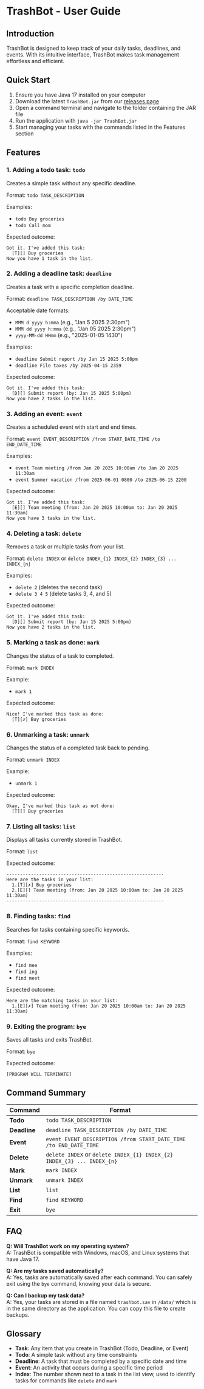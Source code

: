 # TrashBot - User Guide

## Introduction

TrashBot is designed to keep track of your daily tasks, deadlines, and events. With its intuitive interface, TrashBot makes task management effortless and efficient.

## Quick Start

1. Ensure you have Java 17 installed on your computer
2. Download the latest `TrashBot.jar` from our [releases page](<https://0x4F776C/ip/releases>)
3. Open a command terminal and navigate to the folder containing the JAR file
4. Run the application with `java -jar TrashBot.jar`
5. Start managing your tasks with the commands listed in the Features section

## Features

### 1. Adding a todo task: `todo`

Creates a simple task without any specific deadline.

Format: `todo TASK_DESCRIPTION`

Examples:
* `todo Buy groceries`
* `todo Call mom`

Expected outcome:
```
Got it. I've added this task:
  [T][] Buy groceries
Now you have 1 task in the list.
```

### 2. Adding a deadline task: `deadline`

Creates a task with a specific completion deadline.

Format: `deadline TASK_DESCRIPTION /by DATE_TIME`

Acceptable date formats:
* `MMM d yyyy h:mma` (e.g., "Jan 5 2025 2:30pm")
* `MMM dd yyyy h:mma` (e.g., "Jan 05 2025 2:30pm")
* `yyyy-MM-dd HHmm` (e.g., "2025-01-05 1430")

Examples:
* `deadline Submit report /by Jan 15 2025 5:00pm`
* `deadline File taxes /by 2025-04-15 2359`

Expected outcome:
```
Got it. I've added this task:
  [D][] Submit report (by: Jan 15 2025 5:00pm)
Now you have 2 tasks in the list.
```

### 3. Adding an event: `event`

Creates a scheduled event with start and end times.

Format: `event EVENT_DESCRIPTION /from START_DATE_TIME /to END_DATE_TIME`

Examples:
* `event Team meeting /from Jan 20 2025 10:00am /to Jan 20 2025 11:30am`
* `event Summer vacation /from 2025-06-01 0800 /to 2025-06-15 2200`

Expected outcome:
```
Got it. I've added this task:
  [E][] Team meeting (from: Jan 20 2025 10:00am to: Jan 20 2025 11:30am)
Now you have 3 tasks in the list.
```

### 4. Deleting a task: `delete`

Removes a task or multiple tasks from your list.

Format: `delete INDEX` or `delete INDEX_{1} INDEX_{2} INDEX_{3} ... INDEX_{n}`

Examples:
* `delete 2` (deletes the second task)
* `delete 3 4 5` (delete tasks 3, 4, and 5)

Expected outcome:
```
Got it. I've added this task:
  [D][] Submit report (by: Jan 15 2025 5:00pm)
Now you have 2 tasks in the list.
```

### 5. Marking a task as done: `mark`

Changes the status of a task to completed.

Format: `mark INDEX`

Example:
* `mark 1`

Expected outcome:
```
Nice! I've marked this task as done:
  [T][✗] Buy groceries
```

### 6. Unmarking a task: `unmark`

Changes the status of a completed task back to pending.

Format: `unmark INDEX`

Example:
* `unmark 1`

Expected outcome:
```
Okay, I've marked this task as not done:
  [T][] Buy groceries
```

### 7. Listing all tasks: `list`

Displays all tasks currently stored in TrashBot.

Format: `list`

Expected outcome:
```
----------------------------------------------------------
Here are the tasks in your list:
  1.[T][✗] Buy groceries
  2.[E][] Team meeting (from: Jan 20 2025 10:00am to: Jan 20 2025 11:30am)
----------------------------------------------------------
```

### 8. Finding tasks: `find`

Searches for tasks containing specific keywords.

Format: `find KEYWORD`

Examples:
* `find mee`
* `find ing`
* `find meet`

Expected outcome:
```
Here are the matching tasks in your list:
  1.[E][✗] Team meeting (from: Jan 20 2025 10:00am to: Jan 20 2025 11:30am)
```

### 9. Exiting the program: `bye`

Saves all tasks and exits TrashBot.

Format: `bye`

Expected outcome:
```
[PROGRAM WILL TERMINATE]
```

## Command Summary

| Command | Format                                                                |
| ------- |-----------------------------------------------------------------------|
| **Todo** | `todo TASK_DESCRIPTION`                                               |
| **Deadline** | `deadline TASK_DESCRIPTION /by DATE_TIME`                             |
| **Event** | `event EVENT_DESCRIPTION /from START_DATE_TIME /to END_DATE_TIME`     |
| **Delete** | `delete INDEX` or `delete INDEX_{1} INDEX_{2} INDEX_{3} ... INDEX_{n}` |
| **Mark** | `mark INDEX`                                                          |
| **Unmark** | `unmark INDEX`                                                        |
| **List** | `list`                                                                |
| **Find** | `find KEYWORD`                                                        |
| **Exit** | `bye`                                                                 |

## FAQ

**Q: Will TrashBot work on my operating system?**  
A: TrashBot is compatible with Windows, macOS, and Linux systems that have Java 17.

**Q: Are my tasks saved automatically?**  
A: Yes, tasks are automatically saved after each command. You can safely exit using the `bye` command, knowing your data is secure.

**Q: Can I backup my task data?**  
A: Yes, your tasks are stored in a file named `trashbot.sav` in `/data/` which is in the same directory as the application. You can copy this file to create backups.

## Glossary

* **Task**: Any item that you create in TrashBot (Todo, Deadline, or Event)
* **Todo**: A simple task without any time constraints
* **Deadline**: A task that must be completed by a specific date and time
* **Event**: An activity that occurs during a specific time period
* **Index**: The number shown next to a task in the list view, used to identify tasks for commands like `delete` and `mark`